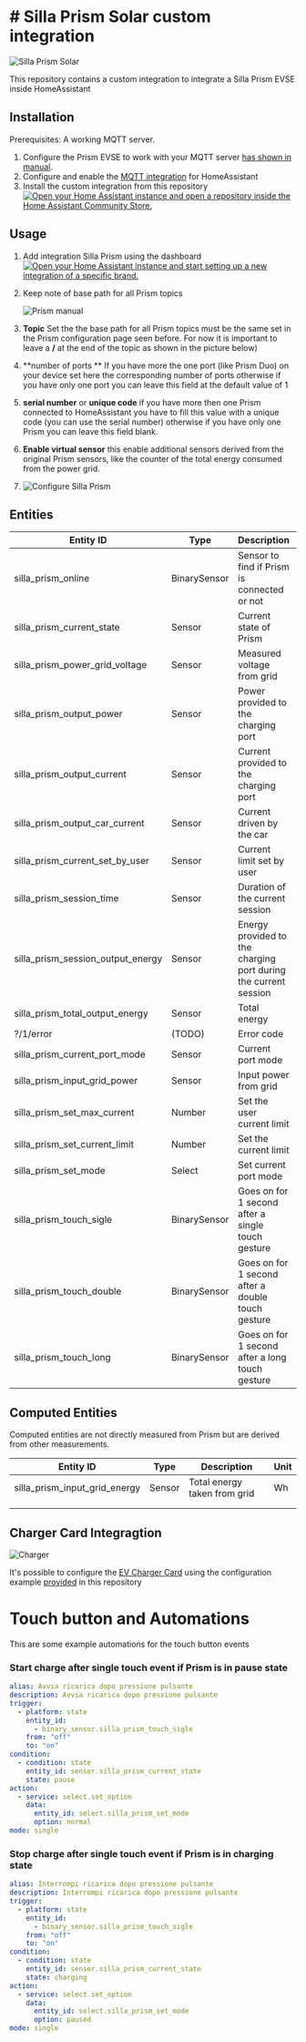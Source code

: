 #  # Silla Prism Solar custom integration

![Silla Prism Solar](image.png)

This repository contains a custom integration to integrate a Silla Prism EVSE inside HomeAssistant

## Installation

Prerequisites: A working MQTT server.

1) Configure the Prism EVSE to work with your MQTT server  [has shown in manual](https://support.silla.industries/wp-content/uploads/2023/09/DOC-Prism_MQTT_Manual-rel.2.0_rev.-20220105-EN.pdf).
2) Configure and enable the [MQTT integration](https://www.home-assistant.io/integrations/mqtt/) for HomeAssistant
3) Install the custom integration from this repository [![Open your Home Assistant instance and open a repository inside the Home Assistant Community Store.](https://my.home-assistant.io/badges/hacs_repository.svg)](https://my.home-assistant.io/redirect/hacs_repository/?category=integration&repository=https%3A%2F%2Fgithub.com%2Fpersuader72%2Fsilla-prism-integration&owner=Stefano+Pagnottelli)

## Usage

1. Add integration Silla Prism using the dashboard  [![Open your Home Assistant instance and start setting up a new integration of a specific brand.](https://my.home-assistant.io/badges/brand.svg)](https://my.home-assistant.io/redirect/brand/?brand=silla_prism) 

2. Keep note of base path for all Prism topics

   ![Prism manual](images/setup3.png)

3. **Topic** Set the the base path for all Prism topics must be the same set in the Prism configuration page seen before. For now it is important to leave a **/** at the end of the topic as shown in the picture below)

4. **number of ports ** If you have more the one port (like Prism Duo) on your device set here the corresponding number of ports otherwise if you have only one port you can leave this field at the default value of 1

5. **serial number** or **unique code** if you have more then one Prism connected to HomeAssistant you have to fill this value with a unique code (you can use the serial number) otherwise if you have only one Prism you can leave this field blank.

6. **Enable virtual sensor** this enable additional sensors derived from the original Prism sensors, like the counter of the total energy consumed from the power grid. 

7. ![Configure Silla Prism](images/setup2.png)

   

## Entities

| Entity ID                         | Type         | Description                                                  | Unit                                   |
| --------------------------------- | ------------ | ------------------------------------------------------------ | -------------------------------------- |
| silla_prism_online                | BinarySensor | Sensor to find if Prism is connected or not                  |                                        |
| silla_prism_current_state         | Sensor       | Current state of Prism                                       | "idle", "waiting", "charging", "pause" |
| silla_prism_power_grid_voltage    | Sensor       | Measured voltage from grid                                   | V                                      |
| silla_prism_output_power          | Sensor       | Power provided to the charging port                          | W                                      |
| silla_prism_output_current        | Sensor       | Current provided to the charging port                        | mA                                     |
| silla_prism_output_car_current    | Sensor       | Current driven by the car                                    | A                                      |
| silla_prism_current_set_by_user   | Sensor       | Current limit set by user                                    | A                                      |
| silla_prism_session_time          | Sensor       | Duration of the current session                              | s                                      |
| silla_prism_session_output_energy | Sensor       | Energy provided to the charging port during the current session | Wh                                     |
| silla_prism_total_output_energy   | Sensor       | Total energy                                                 | Wh                                     |
| ?/1/error                         | (TODO)       | Error code                                                   |                                        |
| silla_prism_current_port_mode     | Sensor       | Current port mode                                            | solar,normal,paused                    |
| silla_prism_input_grid_power      | Sensor       | Input power from grid                                        | W                                      |
| silla_prism_set_max_current       | Number       | Set the user current limit                                   | A                                      |
| silla_prism_set_current_limit     | Number       | Set the  current limit                                       | A                                      |
| silla_prism_set_mode              | Select       | Set current port mode                                        | solar,normal,paused                    |
| silla_prism_touch_sigle           | BinarySensor | Goes on for 1 second after a single touch gesture            | On,Off                                 |
| silla_prism_touch_double          | BinarySensor | Goes on for 1 second after a double touch gesture            | On,Off                                 |
| silla_prism_touch_long            | BinarySensor | Goes on for 1 second after a long touch gesture              | On,Off                                 |

## Computed Entities

Computed entities are not directly measured from Prism but are derived from other measurements. 

| Entity ID                     | Type   | Description                  | Unit |
| ----------------------------- | ------ | ---------------------------- | ---- |
| silla_prism_input_grid_energy | Sensor | Total energy taken from grid | Wh   |
|                               |        |                              |      |
|                               |        |                              |      |



## Charger Card Integragtion

![Charger](images/setup4.png)

It's possible to configure the [EV Charger Card](https://github.com/tmjo/charger-card) using the configuration example [provided](https://github.com/persuader72/custom-components/blob/main/charger-card/template.yaml) in this repository 

# Touch button and Automations

This are some example automations for the touch button events

### Start charge after single touch event if Prism is in pause state

```yaml
alias: Avvia ricarica dopo pressione pulsante
description: Avvia ricarica dopo pressione pulsante
trigger:
  - platform: state
    entity_id:
      - binary_sensor.silla_prism_touch_sigle
    from: "off"
    to: "on"
condition:
  - condition: state
    entity_id: sensor.silla_prism_current_state
    state: pause
action:
  - service: select.set_option
    data:
      entity_id: select.silla_prism_set_mode
      option: normal
mode: single
```

### Stop charge after single touch event if Prism is in charging state

```yaml
alias: Interrompi ricarica dopo pressione pulsante
description: Interrompi ricarica dopo pressione pulsante
trigger:
  - platform: state
    entity_id:
      - binary_sensor.silla_prism_touch_sigle
    from: "off"
    to: "on"
condition:
  - condition: state
    entity_id: sensor.silla_prism_current_state
    state: charging
action:
  - service: select.set_option
    data:
      entity_id: select.silla_prism_set_mode
      option: paused
mode: single
```


